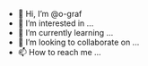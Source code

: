 - 👋 Hi, I’m @o-graf
- 👀 I’m interested in ...
- 🌱 I’m currently learning ...
- 💞️ I’m looking to collaborate on ...
- 📫 How to reach me ...

<!---
o-graf/o-graf is a ✨ special ✨ repository because its `README.md` (this file) appears on your GitHub profile.
You can click the Preview link to take a look at your changes.
--->
